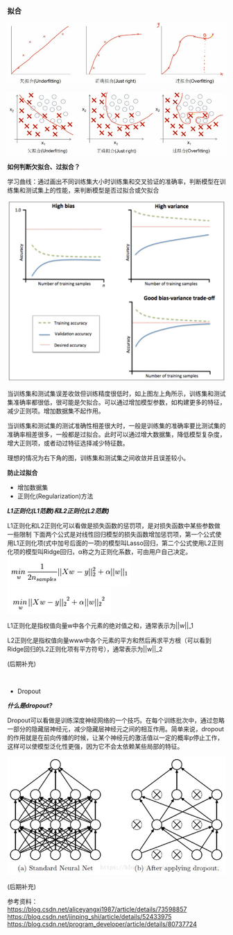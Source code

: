### 拟合


![](../image/note4/fitting.jpg)

![](../image/note4/fitting_1.jpg)

**如何判断欠拟合、过拟合？**

学习曲线：通过画出不同训练集大小时训练集和交叉验证的准确率，判断模型在训练集和测试集上的性能，来判断模型是否过拟合或欠拟合

![](../image/note4/fitting_2.jpg)

当训练集和测试集误差收敛但训练精度很低时，如上图左上角所示，训练集和测试集准确率都很低，很可能是欠拟合。可以通过增加模型参数，如构建更多的特征，减少正则项。增加数据集不起作用。

当训练集和测试集的测试准确性相差很大时，一般是训练集的准确率要比测试集的准确率相差很多，一般都是过拟合。此时可以通过增大数据集，降低模型复杂度，增大正则项，或者动过特征选择减少特征数。

理想的情况为右下角的图，训练集和测试集之间收敛并且误差较小。

**防止过拟合**  

* 增加数据集
* 正则化(Regularization)方法  


___L1正则化(L1范数)和L2正则化(L2范数)___


L1正则化和L2正则化可以看做是损失函数的惩罚项，是对损失函数中某些参数做一些限制
下面两个公式是对线性回归模型的损失函数增加惩罚项，第一个公式使用L1正则化项(式中加号后面的一项)的模型叫Lasso回归，第二个公式使用L2正则化项的模型叫Ridge回归，α称之为正则化系数，可由用户自己决定。   
![](../image/note4/regularization_1.jpg)   
![](../image/note4/regularization_2.jpg)  

L1正则化是指权值向量w中各个元素的绝对值之和，通常表示为||w||_1  

L2正则化是指权值向量www中各个元素的平方和然后再求平方根（可以看到Ridge回归的L2正则化项有平方符号），通常表示为||w||_2  

(后期补充)  

​
* Dropout

___什么是dropout?___

Dropout可以看做是训练深度神经网络的一个技巧。在每个训练批次中，通过忽略一部分的隐藏层神经元，减少隐藏层神经元之间的相互作用。简单来说，dropout的作用就是在前向传播的时候，让某个神经元的激活值以一定的概率p停止工作，这样可以使模型泛化性更强，因为它不会太依赖某些局部的特征。

![](../image/note4/dropout_1.jpg)

(后期补充) 

参考资料：  
https://blog.csdn.net/aliceyangxi1987/article/details/73598857  
https://blog.csdn.net/jinping_shi/article/details/52433975    
https://blog.csdn.net/program_developer/article/details/80737724